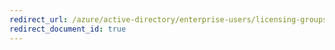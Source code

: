 ```yaml
---
redirect_url: /azure/active-directory/enterprise-users/licensing-groups-resolve-problems
redirect_document_id: true
---
```

